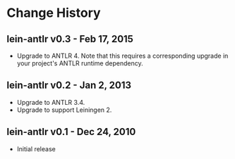 # Change History

## lein-antlr v0.3 - Feb 17, 2015
* Upgrade to ANTLR 4. Note that this requires a corresponding upgrade in your
  project's ANTLR runtime dependency.

## lein-antlr v0.2 - Jan 2, 2013
* Upgrade to ANTLR 3.4.
* Upgrade to support Leiningen 2.

## lein-antlr v0.1 - Dec 24, 2010
* Initial release
